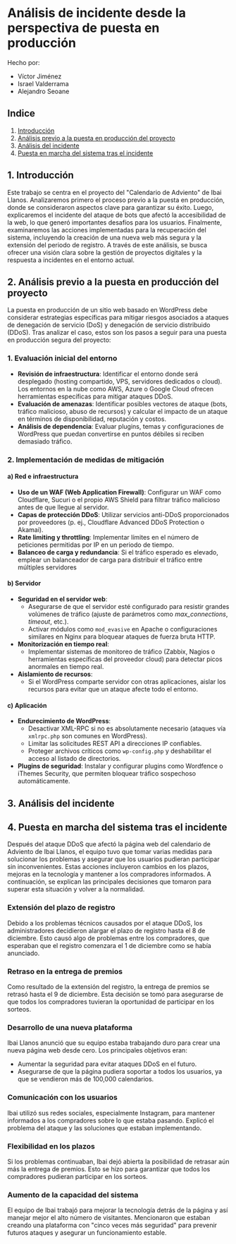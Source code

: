 # Análisis de incidente desde la perspectiva de puesta en producción

Hecho por:

- Víctor Jiménez
- Israel Valderrama
- Alejandro Seoane

## Indice

1. [Introducción](#1-introducción)
2. [Análisis previo a la puesta en producción del proyecto](#2-análisis-previo-a-la-puesta-en-producción-del-proyecto)
3. [Análisis del incidente](#3-análisis-del-incidente)
4. [Puesta en marcha del sistema tras el incidente](#4-puesta-en-marcha-del-sistema-tras-el-incidente)

## 1. Introducción

Este trabajo se centra en el proyecto del "Calendario de Adviento" de Ibai Llanos. Analizaremos primero el proceso previo a la puesta en producción, donde se consideraron aspectos clave para garantizar su éxito. Luego, explicaremos el incidente del ataque de bots que afectó la accesibilidad de la web, lo que generó importantes desafíos para los usuarios. Finalmente, examinaremos las acciones implementadas para la recuperación del sistema, incluyendo la creación de una nueva web más segura y la extensión del periodo de registro. A través de este análisis, se busca ofrecer una visión clara sobre la gestión de proyectos digitales y la respuesta a incidentes en el entorno actual.

## 2. Análisis previo a la puesta en producción del proyecto

La puesta en producción de un sitio web basado en WordPress debe considerar estrategias específicas para mitigar riesgos asociados a ataques de denegación de servicio (DoS) y denegación de servicio distribuido (DDoS). Tras analizar el caso, estos son los pasos a seguir para una puesta en producción segura del proyecto:

### 1. Evaluación inicial del entorno

- **Revisión de infraestructura**: Identificar el entorno donde será desplegado (hosting compartido, VPS, servidores dedicados o cloud). Los entornos en la nube como AWS, Azure o Google Cloud ofrecen herramientas específicas para mitigar ataques DDoS.
- **Evaluación de amenazas**: Identificar posibles vectores de ataque (bots, tráfico malicioso, abuso de recursos) y calcular el impacto de un ataque en términos de disponibilidad, reputación y costos.
- **Análisis de dependencia**: Evaluar plugins, temas y configuraciones de WordPress que puedan convertirse en puntos débiles si reciben demasiado tráfico.

### 2. Implementación de medidas de mitigación

#### a) Red e infraestructura

- **Uso de un WAF (Web Application Firewall)**: Configurar un WAF como Cloudflare, Sucuri o el propio AWS Shield para filtrar tráfico malicioso antes de que llegue al servidor.
- **Capas de protección DDoS**: Utilizar servicios anti-DDoS proporcionados por proveedores (p. ej., Cloudflare Advanced DDoS Protection o Akamai).
- **Rate limiting y throttling**: Implementar límites en el número de peticiones permitidas por IP en un periodo de tiempo.
- **Balanceo de carga y redundancia**: Si el tráfico esperado es elevado, emplear un balanceador de carga para distribuir el tráfico entre múltiples servidores

#### b) Servidor

- **Seguridad en el servidor web**:
  - Asegurarse de que el servidor esté configurado para resistir grandes volúmenes de tráfico (ajuste de parámetros como _max_connections_, _timeout_, etc.).
  - Activar módulos como `mod_evasive` en Apache o configuraciones similares en Nginx para bloquear ataques de fuerza bruta HTTP.
- **Monitorización en tiempo real**:
  - Implementar sistemas de monitoreo de tráfico (Zabbix, Nagios o herramientas específicas del proveedor cloud) para detectar picos anormales en tiempo real.
- **Aislamiento de recursos**:
  - Si el WordPress comparte servidor con otras aplicaciones, aislar los recursos para evitar que un ataque afecte todo el entorno.

#### c) Aplicación

- **Endurecimiento de WordPress**:
  - Desactivar XML-RPC si no es absolutamente necesario (ataques vía `xmlrpc.php` son comunes en WordPress).
  - Limitar las solicitudes REST API a direcciones IP confiables.
  - Proteger archivos críticos como `wp-config.php` y deshabilitar el acceso al listado de directorios.
- **Plugins de seguridad**: Instalar y configurar plugins como Wordfence o iThemes Security, que permiten bloquear tráfico sospechoso automáticamente.

## 3. Análisis del incidente

## 4. Puesta en marcha del sistema tras el incidente

Después del ataque DDoS que afectó la página web del calendario de Adviento de Ibai Llanos, el equipo tuvo que tomar varias medidas para solucionar los problemas y asegurar que los usuarios pudieran participar sin inconvenientes. Estas acciones incluyeron cambios en los plazos, mejoras en la tecnología y mantener a los compradores informados. A continuación, se explican las principales decisiones que tomaron para superar esta situación y volver a la normalidad.

### Extensión del plazo de registro

Debido a los problemas técnicos causados por el ataque DDoS, los administradores decidieron alargar el plazo de registro hasta el 8 de diciembre. Esto causó algo de problemas entre los compradores, que esperaban que el registro comenzara el 1 de diciembre como se había anunciado.

### Retraso en la entrega de premios

Como resultado de la extensión del registro, la entrega de premios se retrasó hasta el 9 de diciembre. Esta decisión se tomó para asegurarse de que todos los compradores tuvieran la oportunidad de participar en los sorteos.

### Desarrollo de una nueva plataforma

Ibai Llanos anunció que su equipo estaba trabajando duro para crear una nueva página web desde cero. Los principales objetivos eran:

- Aumentar la seguridad para evitar ataques DDoS en el futuro.
- Asegurarse de que la página pudiera soportar a todos los usuarios, ya que se vendieron más de 100,000 calendarios.

### Comunicación con los usuarios

Ibai utilizó sus redes sociales, especialmente Instagram, para mantener informados a los compradores sobre lo que estaba pasando. Explicó el problema del ataque y las soluciones que estaban implementando.

### Flexibilidad en los plazos

Si los problemas continuaban, Ibai dejó abierta la posibilidad de retrasar aún más la entrega de premios. Esto se hizo para garantizar que todos los compradores pudieran participar en los sorteos.

### Aumento de la capacidad del sistema

El equipo de Ibai trabajó para mejorar la tecnología detrás de la página y así manejar mejor el alto número de visitantes. Mencionaron que estaban creando una plataforma con "cinco veces más seguridad" para prevenir futuros ataques y asegurar un funcionamiento estable.
